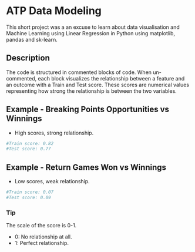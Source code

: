 # ATP Data Modeling

This short project was a an excuse to learn about data visualisation and Machine Learning using Linear Regression in Python using matplotlib, pandas and sk-learn.
## Description

The code is structured in commented blocks of code. When un-commented, each block visualizes the relationship between a feature and an outcome with a Train and Test score. These scores are numerical values representing how strong the relationship is between the two variables.

## Example - Breaking Points Opportunities vs Winnings
- High scores, strong relationship.
```sh   
#Train score: 0.82
#Test score: 0.77
   ```
## Example - Return Games Won vs Winnings
- Low scores, weak relationship.
```sh   
#Train score: 0.07
#Test score: 0.09
```

### Tip
The scale of the score is 0-1.
- 0: No relationship at all.
- 1: Perfect relationship.



